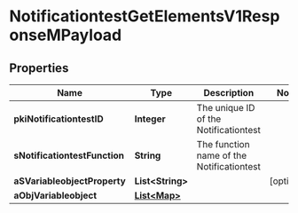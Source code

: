 

# NotificationtestGetElementsV1ResponseMPayload

## Properties

Name | Type | Description | Notes
------------ | ------------- | ------------- | -------------
**pkiNotificationtestID** | **Integer** | The unique ID of the Notificationtest | 
**sNotificationtestFunction** | **String** | The function name of the Notificationtest | 
**aSVariableobjectProperty** | **List&lt;String&gt;** |  |  [optional]
**aObjVariableobject** | [**List&lt;Map&gt;**](Map.md) |  | 




